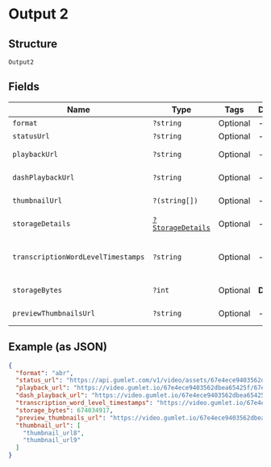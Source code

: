 
# Output 2

## Structure

`Output2`

## Fields

| Name | Type | Tags | Description | Getter | Setter |
|  --- | --- | --- | --- | --- | --- |
| `format` | `?string` | Optional | - | getFormat(): ?string | setFormat(?string format): void |
| `statusUrl` | `?string` | Optional | - | getStatusUrl(): ?string | setStatusUrl(?string statusUrl): void |
| `playbackUrl` | `?string` | Optional | - | getPlaybackUrl(): ?string | setPlaybackUrl(?string playbackUrl): void |
| `dashPlaybackUrl` | `?string` | Optional | - | getDashPlaybackUrl(): ?string | setDashPlaybackUrl(?string dashPlaybackUrl): void |
| `thumbnailUrl` | `?(string[])` | Optional | - | getThumbnailUrl(): ?array | setThumbnailUrl(?array thumbnailUrl): void |
| `storageDetails` | [`?StorageDetails`](../../doc/models/storage-details.md) | Optional | - | getStorageDetails(): ?StorageDetails | setStorageDetails(?StorageDetails storageDetails): void |
| `transcriptionWordLevelTimestamps` | `?string` | Optional | - | getTranscriptionWordLevelTimestamps(): ?string | setTranscriptionWordLevelTimestamps(?string transcriptionWordLevelTimestamps): void |
| `storageBytes` | `?int` | Optional | **Default**: `0` | getStorageBytes(): ?int | setStorageBytes(?int storageBytes): void |
| `previewThumbnailsUrl` | `?string` | Optional | - | getPreviewThumbnailsUrl(): ?string | setPreviewThumbnailsUrl(?string previewThumbnailsUrl): void |

## Example (as JSON)

```json
{
  "format": "abr",
  "status_url": "https://api.gumlet.com/v1/video/assets/67e4ece9403562dbea654261",
  "playback_url": "https://video.gumlet.io/67e4ece9403562dbea65425f/67e4ece9403562dbea654261/main.m3u8",
  "dash_playback_url": "https://video.gumlet.io/67e4ece9403562dbea65425f/67e4ece9403562dbea654261/main.mpd",
  "transcription_word_level_timestamps": "https://video.gumlet.io/67e4ece9403562dbea65425f/67e4ece9403562dbea654261/67e4ece9403562dbea654261-transcription-word-level-timestamp.json?token=5589a9b725fabe0586e37782c3eb8e083a84e5c2&expires=1744100014337",
  "storage_bytes": 674034917,
  "preview_thumbnails_url": "https://video.gumlet.io/67e4ece9403562dbea65425f/67e4ece9403562dbea654261/preview_thumbnails.vtt",
  "thumbnail_url": [
    "thumbnail_url8",
    "thumbnail_url9"
  ]
}
```

